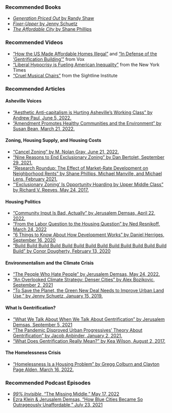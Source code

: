 ### Recommended Books

- <a href="https://bookshop.org/a/83543/9780520356214" target="_blank"><i>Generation Priced Out</i> by Randy Shaw</a>
- <a href="https://bookshop.org/a/83543/9780815739289" target="_blank"><i>Fixer-Upper</i> by Jenny Schuetz</a>
- <a href="https://bookshop.org/a/83543/9781642831337" target="_blank"><i>The Affordable City</i> by Shane Phillips</a>

### Recommended Videos

- <a href="https://youtu.be/0Flsg_mzG-M" target="_blank">“How the US Made Affordable Homes Illegal”</a> and <a href="https://youtu.be/cEsC5hNfPU4" target="_blank">“In Defense of the ‘Gentrification Building’”</a> from Vox
- <a href="https://youtu.be/hNDgcjVGHIw" target="_blank">“Liberal Hypocrisy is Fueling American Inequality”</a> from the New York Times
- <a href="https://youtu.be/EQGQU0T6NBc" target="_blank">“Cruel Musical Chairs”</a> from the Sightline Institute

### Recommended Articles

#### Asheville Voices

- <a href="https://mountainx.com/opinion/aesthetic-anti-capitalism-is-hurting-ashevilles-working-class/" target="_blank">“Aesthetic Anti-capitalism is Hurting Asheville’s Working Class” by Andrew Paul, June 5, 2022.</a>
- <a href="https://mountainx.com/opinion/amendment-promotes-healthy-communities-and-the-environment/" target="_blank">“Amendment Promotes Healthy Communities and the Environment” by Susan Bean, March 21, 2022.</a>

#### Zoning, Housing Supply, and Housing Costs

- <a href="https://www.theatlantic.com/ideas/archive/2022/06/zoning-housing-affordability-nimby-parking-houston/661289/" target="_blank">“Cancel Zoning” by M. Nolan Gray, June 21, 2022.</a>
- <a href="https://www.sightline.org/2021/09/29/nine-reasons-to-end-exclusionary-zoning/" target="_blank">“Nine Reasons to End Exclusionary Zoning” by Dan Bertolet, September 29, 2021.</a>
- <a href="https://escholarship.org/uc/item/5d00z61m" target="_blank">“Research Roundup: The Effect of Market-Rate Development on Neighborhood Rents” by Shane Phillips, Michael Manville, and Michael Lens, February 2021.</a>
- <a href="https://www.brookings.edu/opinions/exclusionary-zoning-is-opportunity-hoarding-by-upper-middle-class/" target="_blank">“‘Exclusionary Zoning’ Is Opportunity Hoarding by Upper Middle Class” by Richard V. Reeves, May 24, 2017.</a>

#### Housing Politics

- <a href="https://www.theatlantic.com/ideas/archive/2022/04/local-government-community-input-housing-public-transportation/629625/" target="_blank">“Community Input Is Bad, Actually” by Jerusalem Demsas, April 22, 2022.</a>
- <a href="https://www.thenation.com/article/economy/housing-class-homelessness/" target="_blank">“From the Labor Question to the Housing Question” by Ned Resnikoff, March 24, 2022</a>
- <a href="https://www.strongtowns.org/journal/2020/9/15/6-things-to-know-about-development" target="_blank">“6 Things to Know About How Development Works” by Daniel Herriges, September 16, 2020</a>
- <a href="https://www.nytimes.com/2020/02/13/business/economy/housing-crisis-conor-dougherty-golden-gates.html?smid=url-share" target="_blank">“Build Build Build Build Build Build Build Build Build Build Build Build Build Build” by Conor Dougherty, February 13, 2020</a>

#### Environmentalism and the Climate Crisis

- <a href="https://www.theatlantic.com/ideas/archive/2022/05/population-growth-housing-climate-change/629952/" target="_blank">“The People Who Hate People” by Jerusalem Demsas, May 24, 2022.</a>
- <a href="https://www.theglobeandmail.com/arts/art-and-architecture/article-an-overlooked-climate-strategy-denser-cities/" target="_blank">“An Overlooked Climate Strategy: Denser Cities” by Alex Bozikovic, September 2, 2021</a>
- <a href="https://www.brookings.edu/blog/the-avenue/2019/01/15/to-save-the-planet-the-green-new-deal-needs-to-improve-urban-land-use/" target="_blank">“To Save the Planet, the Green New Deal Needs to Improve Urban Land Use,” by Jenny Schuetz, January 15, 2019.</a>

#### What Is Gentrification?

- <a href="https://www.vox.com/22629826/gentrification-definition-housing-racism-segregation-cities" target="_blank">“What We Talk About When We Talk About Gentrification” by Jerusalem Demsas, September 5, 2021</a>
- <a href="https://www.theatlantic.com/ideas/archive/2021/01/anti-growth-alliance-fueled-urban-gentrification/617525/" target="_blank">“The Pandemic Disproved Urban Progressives’ Theory About Gentrification” by Jacob Anbinder, January 2, 2021.</a>
- <a href="https://www.strongtowns.org/journal/2017/8/1/what-does-gentrification-really-mean" target="_blank">“What Does Gentrification Really Mean?” by Kea Wilson, August 2, 2017.</a>

#### The Homelessness Crisis

- <a href="https://www.sightline.org/2022/03/16/homelessness-is-a-housing-problem/" target="_blank">“Homelessness Is a Housing Problem” by Gregg Colburn and Clayton Page Alden, March 16, 2022.</a>

### Recommended Podcast Episodes

- <a href="https://99percentinvisible.org/episode/the-missing-middle/" target="_blank"><i>99% Invisible</i>, “The Missing Middle,” May 17, 2022</a>
- <a href="https://www.nytimes.com/2021/07/23/podcasts/transcript-ezra-klein-interviews-jerusalem-demsas.html" target="_blank">Ezra Klein & Jerusalem Demsas, “How Blue Cities Became So Outrageously Unaffordable,” July 23, 2021</a>
